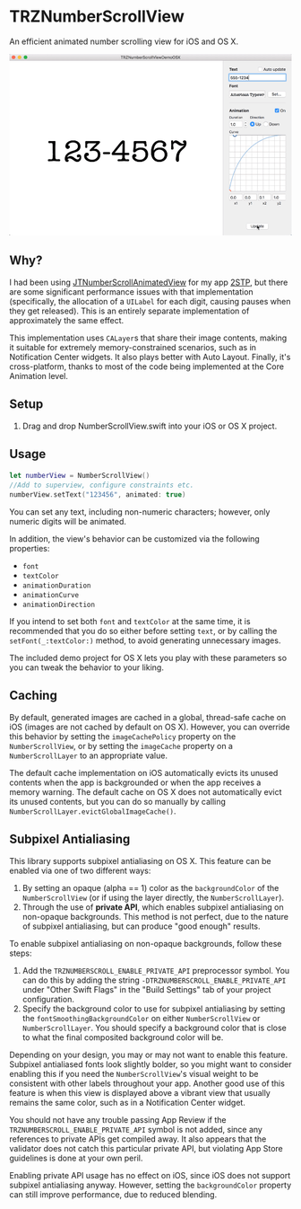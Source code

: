 TRZNumberScrollView
===
An efficient animated number scrolling view for iOS and OS X.

![Demo](demo.gif)

Why?
---
I had been using [JTNumberScrollAnimatedView](https://github.com/jonathantribouharet/JTNumberScrollAnimatedView) for my app [2STP](https://geo.itunes.apple.com/us/app/2stp-authenticator/id954311670?ls=1&mt=8), but there are some significant performance issues with that implementation (specifically, the allocation of a `UILabel` for each digit, causing pauses when they get released). This is an entirely separate implementation of approximately the same effect.

This implementation uses `CALayer`s that share their image contents, making it suitable for extremely memory-constrained scenarios, such as in Notification Center widgets. It also plays better with Auto Layout. Finally, it's cross-platform, thanks to most of the code being implemented at the Core Animation level.

Setup
---

1. Drag and drop NumberScrollView.swift into your iOS or OS X project.

Usage
---
```swift
let numberView = NumberScrollView()
//Add to superview, configure constraints etc.
numberView.setText("123456", animated: true)
```

You can set any text, including non-numeric characters; however, only numeric digits will be animated.

In addition, the view's behavior can be customized via the following properties:

- `font`
- `textColor`
- `animationDuration`
- `animationCurve`
- `animationDirection`

If you intend to set both `font` and `textColor` at the same time, it is recommended that you do so either before setting `text`, or by calling the `setFont(_:textColor:)` method, to avoid generating unnecessary images.

The included demo project for OS X lets you play with these parameters so you can tweak the behavior to your liking. 

Caching
---
By default, generated images are cached in a global, thread-safe cache on iOS (images are not cached by default on OS X). However, you can override this behavior by setting the `imageCachePolicy` property on the `NumberScrollView`, or by setting the `imageCache` property on a `NumberScrollLayer` to an appropriate value.

The default cache implementation on iOS automatically evicts its unused contents when the app is backgrounded or when the app receives a memory warning. The default cache on OS X does not automatically evict its unused contents, but you can do so manually by calling `NumberScrollLayer.evictGlobalImageCache()`.

Subpixel Antialiasing
---
This library supports subpixel antialiasing on OS X. This feature can be enabled via one of two different ways:

1. By setting an opaque (alpha == 1) color as the `backgroundColor` of the `NumberScrollView` (or if using the layer directly, the `NumberScrollLayer`).
2. Through the use of __private API__, which enables subpixel antialiasing on non-opaque backgrounds. This method is not perfect, due to the nature of subpixel antialiasing, but can produce "good enough" results.

To enable subpixel antialiasing on non-opaque backgrounds, follow these steps:

1. Add the `TRZNUMBERSCROLL_ENABLE_PRIVATE_API` preprocessor symbol. You can do this by adding the string `-DTRZNUMBERSCROLL_ENABLE_PRIVATE_API` under "Other Swift Flags" in the "Build Settings" tab of your project configuration.
2. Specify the background color to use for subpixel antialiasing by setting the `fontSmoothingBackgroundColor` on either `NumberScrollView` or `NumberScrollLayer`. You should specify a background color that is close to what the final composited background color will be.

Depending on your design, you may or may not want to enable this feature. Subpixel antialiased fonts look slightly bolder, so you might want to consider enabling this if you need the `NumberScrollView`'s visual weight to be consistent with other labels throughout your app. Another good use of this feature is when this view is displayed above a vibrant view that usually remains the same color, such as in a Notification Center widget.

You should not have any trouble passing App Review if the `TRZNUMBERSCROLL_ENABLE_PRIVATE_API` symbol is not added, since any references to private APIs get compiled away. It also appears that the validator does not catch this particular private API, but violating App Store guidelines is done at your own peril.

Enabling private API usage has no effect on iOS, since iOS does not support subpixel antialiasing anyway. However, setting the `backgroundColor` property can still improve performance, due to reduced blending.